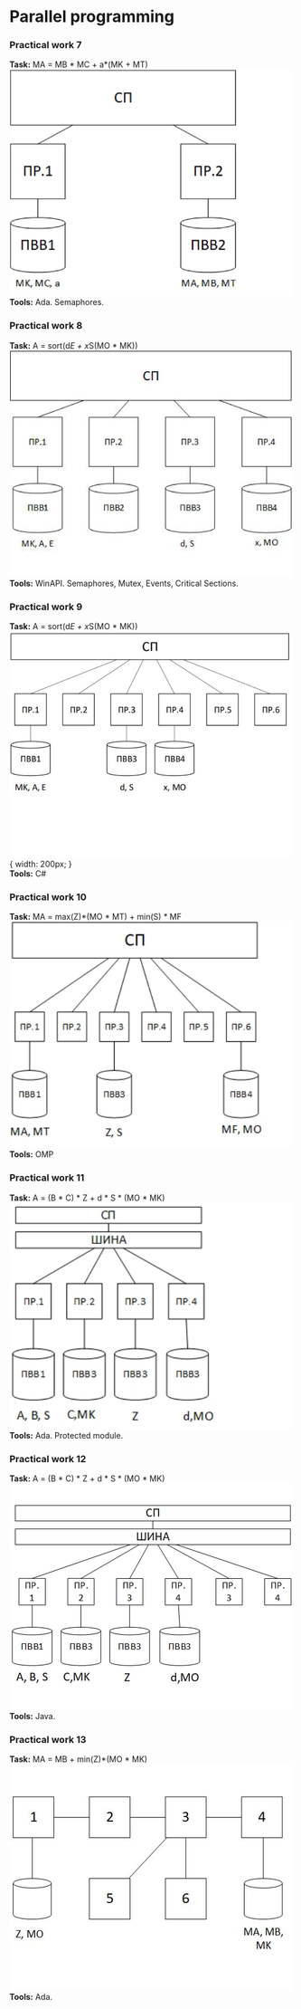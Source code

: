# Parallel programming  
### Practical work 7
**Task:** MA = MB * MC + a*(MK + MT)  
![lab7](reports/scheme_7_1.jpg)  
**Tools:** Ada. Semaphores.   
### Practical work 8
**Task:** A = sort(d*E + x*S(MO * MK))  
![lab8](reports/scheme_8_1.jpg)  
**Tools:** WinAPI. Semaphores, Mutex, Events, Critical Sections.   
### Practical work 9
**Task:**  A = sort(d*E + x*S(MO * MK))    
![lab9](reports/scheme_9_1.jpg) { width: 200px; }  
**Tools:** C#  
### Practical work 10
**Task:** MA = max(Z)*(MO * MT) + min(S) * MF  
![lab10](reports/scheme_10_1.jpg)  
**Tools:** OMP   
### Practical work 11
**Task:** A = (B * C) * Z + d * S * (MO * MK)  
![lab11](reports/scheme_11_1.jpg)  
**Tools:** Ada. Protected module. 
### Practical work 12
**Task:**  A = (B * C) * Z + d * S * (MO * MK)  
![lab12](reports/scheme_12_1.jpg)  
**Tools:** Java.  
### Practical work 13  
**Task:** MA = MB + min(Z)*(MO * MK)  
![lab13](reports/scheme_13_1.jpg)  
**Tools:** Ada.   
